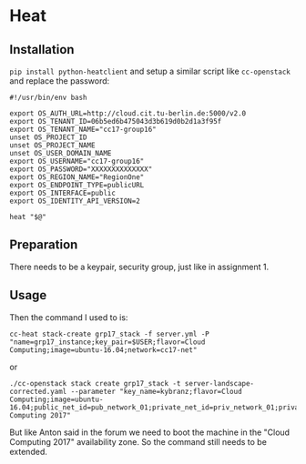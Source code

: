 # Heat

## Installation

`pip install python-heatclient` and setup a similar script like
`cc-openstack` and replace the password:

``` shell
#!/usr/bin/env bash

export OS_AUTH_URL=http://cloud.cit.tu-berlin.de:5000/v2.0
export OS_TENANT_ID=06b5ed6b475043d3b619d0b2d1a3f95f
export OS_TENANT_NAME="cc17-group16"
unset OS_PROJECT_ID
unset OS_PROJECT_NAME
unset OS_USER_DOMAIN_NAME
export OS_USERNAME="cc17-group16"
export OS_PASSWORD="XXXXXXXXXXXXXX"
export OS_REGION_NAME="RegionOne"
export OS_ENDPOINT_TYPE=publicURL
export OS_INTERFACE=public
export OS_IDENTITY_API_VERSION=2

heat "$@"
```

## Preparation

There needs to be a keypair, security group, just like in
assignment 1.

## Usage
Then the command I used to is:

``` shell
cc-heat stack-create grp17_stack -f server.yml -P "name=grp17_instance;key_pair=$USER;flavor=Cloud Computing;image=ubuntu-16.04;network=cc17-net"
```
or
``` shell
./cc-openstack stack create grp17_stack -t server-landscape-corrected.yaml --parameter "key_name=kybranz;flavor=Cloud Computing;image=ubuntu-16.04;public_net_id=pub_network_01;private_net_id=priv_network_01;private_subnet_id=priv_subnet_01;availability_zone=Cloud Computing 2017"
```

But like Anton said in the forum we need to boot the machine in the
"Cloud Computing 2017" availability zone. So the command still needs
to be extended.
